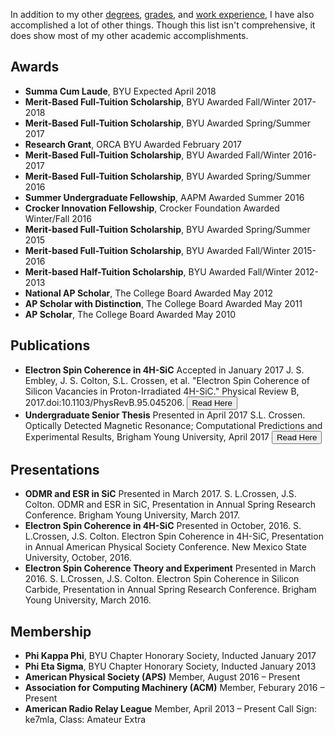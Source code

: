 In addition to my other <a href="http://scottcrossen42.com/home-page/my-degrees/">degrees</a>, <a href="http://scottcrossen42.com/home-page/courses-ive-taken/">grades</a>, and <a href="http://scottcrossen42.com/home-page/my-work-experience/">work experience</a>, I have also accomplished a lot of other things. Though this list isn't comprehensive, it does show most of my other academic accomplishments.

<h2>Awards</h2>
<ul><li><strong>Summa Cum Laude</strong>, BYU
Expected April 2018</li><li><strong>Merit-Based Full-Tuition Scholarship</strong>, BYU
Awarded Fall/Winter 2017-2018</li><li><strong>Merit-Based Full-Tuition Scholarship</strong>, BYU
Awarded Spring/Summer 2017</li><li><strong>Research Grant</strong>, ORCA BYU
Awarded February 2017</li><li><strong>Merit-Based Full-Tuition Scholarship</strong>, BYU
Awarded Fall/Winter 2016-2017</li><li><strong>Merit-Based Full-Tuition Scholarship</strong>, BYU
Awarded Spring/Summer 2016</li><li><strong>Summer Undergraduate Fellowship</strong>, AAPM
Awarded Summer 2016</li><li><strong>Crocker Innovation Fellowship</strong>, Crocker Foundation
Awarded Winter/Fall 2016</li><li><strong>Merit-based Full-Tuition Scholarship</strong>, BYU
Awarded Spring/Summer 2015</li><li><strong>Merit-based Full-Tuition Scholarship</strong>, BYU
Awarded Fall/Winter 2015-2016</li><li><strong>Merit-based Half-Tuition Scholarship</strong>, BYU
Awarded Fall/Winter 2012-2013</li><li><strong>National AP Scholar</strong>, The College Board
Awarded May 2012</li><li><strong>AP Scholar with Distinction</strong>, The College Board
Awarded May 2011</li><li><strong>AP Scholar</strong>, The College Board
Awarded May 2010</li></ul>

<h2>Publications</h2>
<ul><li><strong>Electron Spin Coherence in 4H-SiC</strong>
Accepted in January 2017
J. S. Embley, J. S. Colton, S.L. Crossen, et al. "Electron Spin Coherence of Silicon Vacancies in Proton-Irradiated 4H-SiC." Physical Review B, 2017.doi:10.1103/PhysRevB.95.045206.
<a href="https://journals.aps.org/prb/abstract/10.1103/PhysRevB.95.045206"><button>Read Here</button></a></li><li><strong>Undergraduate Senior Thesis</strong>
Presented in April 2017
S.L. Crossen. Optically Detected Magnetic Resonance; Computational Predictions and Experimental Results, Brigham Young University, April 2017
<a href="https://github.com/scottcrossen/SeniorThesis/blob/master/ScottCrossen-SeniorThesis.pdf"><button>Read Here</button></a></li></ul>

<h2>Presentations</h2>
<ul><li><strong>ODMR and ESR in SiC</strong>
Presented in March 2017.
S. L.Crossen, J.S. Colton. ODMR and ESR in SiC, Presentation in Annual Spring Research Conference. Brigham Young University, March 2017.</li><li><strong>Electron Spin Coherence in 4H-SiC</strong>
Presented in October, 2016.
S. L.Crossen, J.S. Colton. Electron Spin Coherence in 4H-SiC, Presentation in Annual American Physical Society Conference. New Mexico State University, October, 2016.</li><li><strong>Electron Spin Coherence Theory and Experiment</strong>
Presented in March 2016.
S. L.Crossen, J.S. Colton. Electron Spin Coherence in Silicon Carbide, Presentation in Annual Spring Research Conference. Brigham Young University, March 2016.</li></ul>

<h2>Membership</h2>
<ul><li><strong>Phi Kappa Phi</strong>, BYU Chapter</strong>
Honorary Society, Inducted January 2017</li><li><strong>Phi Eta Sigma</strong>, BYU Chapter
Honorary Society, Inducted January 2013</li><li><strong>American Physical Society (APS)</strong>
Member, August 2016 – Present</li><li><strong>Association for Computing Machinery (ACM)</strong>
Member, Feburary 2016 – Present</li><li><strong>American Radio Relay League</strong>
Member, April 2013 – Present
Call Sign: ke7mla, Class: Amateur Extra</li></ul>
